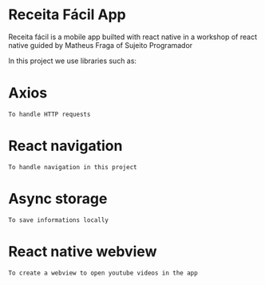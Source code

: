 # Receita Fácil App
Receita fácil is a mobile app builted with react native in a workshop of react native guided by Matheus Fraga of Sujeito Programador

In this project we use libraries such as:
  # Axios
    To handle HTTP requests
  # React navigation
    To handle navigation in this project
  # Async storage
    To save informations locally
  # React native webview
    To create a webview to open youtube videos in the app
